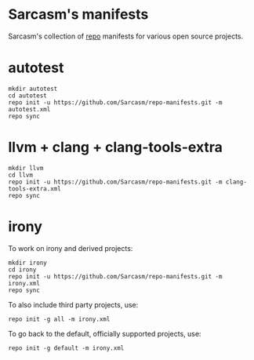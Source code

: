 # Sarcasm's manifests

Sarcasm's collection of [repo](https://gerrit.googlesource.com/git-repo)
manifests for various open source projects.

# autotest

    mkdir autotest
    cd autotest
    repo init -u https://github.com/Sarcasm/repo-manifests.git -m autotest.xml
    repo sync

# llvm + clang + clang-tools-extra

    mkdir llvm
    cd llvm
    repo init -u https://github.com/Sarcasm/repo-manifests.git -m clang-tools-extra.xml
    repo sync

# irony

To work on irony and derived projects:

    mkdir irony
    cd irony
    repo init -u https://github.com/Sarcasm/repo-manifests.git -m irony.xml
    repo sync

To also include third party projects, use:

    repo init -g all -m irony.xml

To go back to the default, officially supported projects, use:

    repo init -g default -m irony.xml
